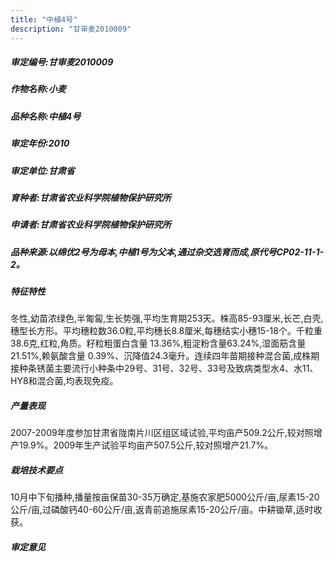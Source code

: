 ```yaml
---
title: "中植4号"
description: "甘审麦2010009"
---
```

##### 审定编号:甘审麦2010009

##### 作物名称:小麦

##### 品种名称:中植4号

##### 审定年份:2010

##### 审定单位:甘肃省

##### 育种者:甘肃省农业科学院植物保护研究所

##### 申请者:甘肃省农业科学院植物保护研究所

##### 品种来源:以绵优2号为母本,中植1号为父本,通过杂交选育而成,原代号CP02-11-1-2。

##### 特征特性
冬性,幼苗浓绿色,半匍匐,生长势强,平均生育期253天。株高85-93厘米,长芒,白壳,穗型长方形。平均穗粒数36.0粒,平均穗长8.8厘米,每穗结实小穗15-18个。千粒重38.6克,红粒,角质。籽粒粗蛋白含量 13.36%,粗淀粉含量63.24%,湿面筋含量21.51%,赖氨酸含量 0.39%、沉降值24.3毫升。连续四年苗期接种混合菌,成株期接种条锈菌主要流行小种条中29号、31号、32号、33号及致病类型水4、水11、HY8和混合菌,均表现免疫。

##### 产量表现
2007-2009年度参加甘肃省陇南片川区组区域试验,平均亩产509.2公斤,较对照增产19.9%。2009年生产试验平均亩产507.5公斤,较对照增产21.7%。

##### 栽培技术要点
10月中下旬播种,播量按亩保苗30-35万确定,基施农家肥5000公斤/亩,尿素15-20公斤/亩,过磷酸钙40-60公斤/亩,返青前追施尿素15-20公斤/亩。中耕锄草,适时收获。

##### 审定意见

